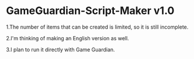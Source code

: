 # GameGuardian-Script-Maker v1.0

1.The number of items that can be created is limited, so it is still incomplete.

2.I'm thinking of making an English version as well.

3.I plan to run it directly with Game Guardian.
